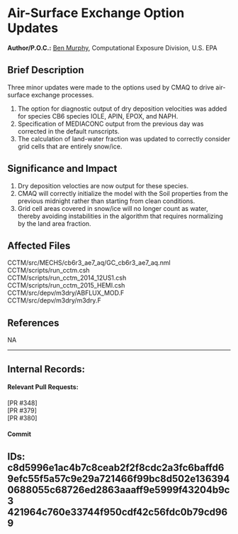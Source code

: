 # Air-Surface Exchange Option Updates

**Author/P.O.C.:** [Ben Murphy](mailto:murphy.ben@epa.gov), Computational Exposure Division, U.S. EPA

## Brief Description
Three minor updates were made to the options used by CMAQ to drive air-surface exchange processes.  
1) The option for diagnostic output of dry deposition velocities was added for species CB6 species 
IOLE, APIN, EPOX, and NAPH.  
2) Specification of MEDIACONC output from the previous day was corrected in the default runscripts.  
3) The calculation of land-water fraction was updated to correctly consider grid cells that are entirely 
snow/ice. 

## Significance and Impact  
1) Dry deposition velocties are now output for these species.  
2) CMAQ will correctly initialize the model with the Soil properties from the previous midnight rather 
than starting from clean conditions.
3) Grid cell areas covered in snow/ice will no longer count as water, thereby avoiding instabilities 
in the algorithm that requires normalizing by the land area fraction.

## Affected Files
CCTM/src/MECHS/cb6r3_ae7_aq/GC_cb6r3_ae7_aq.nml  
CCTM/scripts/run_cctm.csh  
CCTM/scripts/run_cctm_2014_12US1.csh  
CCTM/scripts/run_cctm_2015_HEMI.csh  
CCTM/src/depv/m3dry/ABFLUX_MOD.F  
CCTM/src/depv/m3dry/m3dry.F  

## References
NA           

-----
## Internal Records:
#### Relevant Pull Requests:
[PR #348]   
[PR #379]  
[PR #380]  

#### Commit 
IDs:                        
c8d5996e1ac4b7c8ceab2f2f8cdc2a3fc6baffd6  
9efc55f5a57c9e29a721466f99bc8d502e136394  
0688055c68726ed2863aaaff9e5999f43204b9c3  
421964c760e33744f950cdf42c56fdc0b79cd969  
-----

